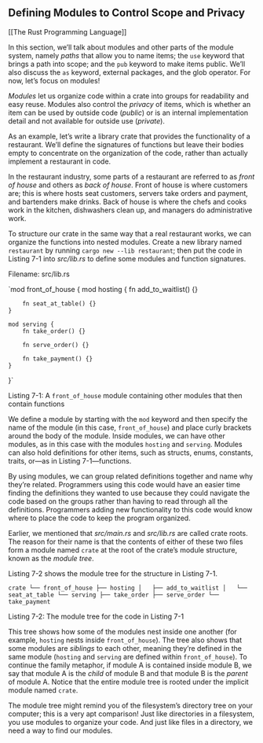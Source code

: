 ## Defining Modules to Control Scope and Privacy
[[The Rust Programming Language]]

In this section, we’ll talk about modules and other parts of the module system, namely _paths_ that allow you to name items; the `use` keyword that brings a path into scope; and the `pub` keyword to make items public. We’ll also discuss the `as` keyword, external packages, and the glob operator. For now, let’s focus on modules!

_Modules_ let us organize code within a crate into groups for readability and easy reuse. Modules also control the _privacy_ of items, which is whether an item can be used by outside code (_public_) or is an internal implementation detail and not available for outside use (_private_).

As an example, let’s write a library crate that provides the functionality of a restaurant. We’ll define the signatures of functions but leave their bodies empty to concentrate on the organization of the code, rather than actually implement a restaurant in code.

In the restaurant industry, some parts of a restaurant are referred to as _front of house_ and others as _back of house_. Front of house is where customers are; this is where hosts seat customers, servers take orders and payment, and bartenders make drinks. Back of house is where the chefs and cooks work in the kitchen, dishwashers clean up, and managers do administrative work.

To structure our crate in the same way that a real restaurant works, we can organize the functions into nested modules. Create a new library named `restaurant` by running `cargo new --lib restaurant`; then put the code in Listing 7-1 into _src/lib.rs_ to define some modules and function signatures.

Filename: src/lib.rs

`mod front_of_house {
    mod hosting {
        fn add_to_waitlist() {}

        fn seat_at_table() {}
    }

    mod serving {
        fn take_order() {}

        fn serve_order() {}

        fn take_payment() {}
    }
}` 

Listing 7-1: A `front_of_house` module containing other modules that then contain functions

We define a module by starting with the `mod` keyword and then specify the name of the module (in this case, `front_of_house`) and place curly brackets around the body of the module. Inside modules, we can have other modules, as in this case with the modules `hosting` and `serving`. Modules can also hold definitions for other items, such as structs, enums, constants, traits, or—as in Listing 7-1—functions.

By using modules, we can group related definitions together and name why they’re related. Programmers using this code would have an easier time finding the definitions they wanted to use because they could navigate the code based on the groups rather than having to read through all the definitions. Programmers adding new functionality to this code would know where to place the code to keep the program organized.

Earlier, we mentioned that _src/main.rs_ and _src/lib.rs_ are called crate roots. The reason for their name is that the contents of either of these two files form a module named `crate` at the root of the crate’s module structure, known as the _module tree_.

Listing 7-2 shows the module tree for the structure in Listing 7-1.

`crate
 └── front_of_house
     ├── hosting
     │   ├── add_to_waitlist
     │   └── seat_at_table
     └── serving
         ├── take_order
         ├── serve_order
         └── take_payment` 

Listing 7-2: The module tree for the code in Listing 7-1

This tree shows how some of the modules nest inside one another (for example, `hosting` nests inside `front_of_house`). The tree also shows that some modules are _siblings_ to each other, meaning they’re defined in the same module (`hosting` and `serving` are defined within `front_of_house`). To continue the family metaphor, if module A is contained inside module B, we say that module A is the _child_ of module B and that module B is the _parent_ of module A. Notice that the entire module tree is rooted under the implicit module named `crate`.

The module tree might remind you of the filesystem’s directory tree on your computer; this is a very apt comparison! Just like directories in a filesystem, you use modules to organize your code. And just like files in a directory, we need a way to find our modules.